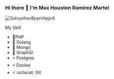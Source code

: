 ### Hi there 👋 I'm Max Houston Ramirez Martel
![3xtvynhxv8jrprnhpjn4](https://user-images.githubusercontent.com/8385004/87241349-e8463b80-c3e7-11ea-85e3-27a72a1fad2b.png)

My Skill

- 🔭PHP
- 🌱 Golang
- 🌱 Mongo
- 🔭 GraphQl
- ⚡ Postgres
- ⚡ Docker
- ⚡ :octocat: Git

<!--
**ramirez456/ramirez456** is a ✨ _special_ ✨ repository because its `README.md` (this file) appears on your GitHub profile.

Here are some ideas to get you started:

- 🔭 I’m currently working on ...
- 🌱 I’m currently learning ...
- 👯 I’m looking to collaborate on ...
- 🤔 I’m looking for help with ...
- 💬 Ask me about ...
📫 How to reach me: ...
- 😄 Pronouns: ...
- ⚡ Fun fact: ...
-->

